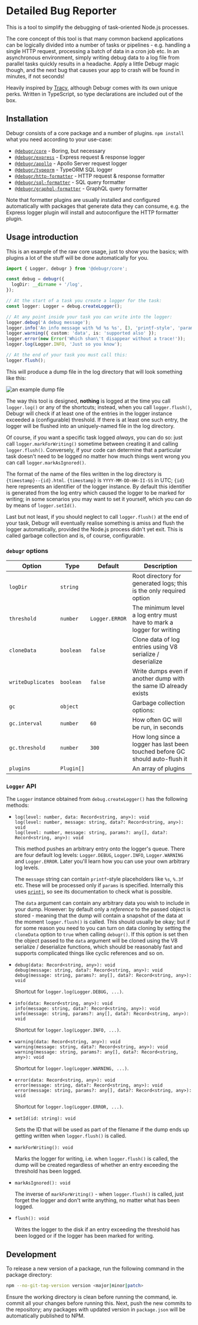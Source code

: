 Detailed Bug Reporter
=====================

This is a tool to simplify the debugging of task-oriented Node.js processes.

The core concept of this tool is that many common backend applications can be logically divided into
a number of tasks or pipelines - e.g. handling a single HTTP request, processing a batch of data
in a cron job etc. In an asynchronous environment, simply writing debug data to a log file from
parallel tasks quickly results in a headache. Apply a little Debugr magic though, and the next bug
that causes your app to crash will be found in minutes, if not seconds!

Heavily inspired by [Tracy], although Debugr comes with its own unique perks.
Written in TypeScript, so type declarations are included out of the box.

## Installation

Debugr consists of a core package and a number of plugins. `npm install` what you need according
to your use-case:

 - [`@debugr/core`] - Boring, but necessary
 - [`@debugr/express`] - Express request & response logger
 - [`@debugr/apollo`] - Apollo Server request logger
 - [`@debugr/typeorm`] - TypeORM SQL logger
 - [`@debugr/http-formatter`] - HTTP request & response formatter
 - [`@debugr/sql-formatter`] - SQL query formatter
 - [`@debugr/graphql-formatter`] - GraphQL query formatter

Note that formatter plugins are usually installed and configured automatically with packages that
generate data they can consume, e.g. the Express logger plugin will install and autoconfigure
the HTTP formatter plugin.

## Usage introduction

This is an example of the raw core usage, just to show you the basics; with plugins a lot of the
stuff will be done automatically for you.

```typescript
import { Logger, debugr } from '@debugr/core';

const debug = debugr({
  logDir: __dirname + '/log',
});

// At the start of a task you create a logger for the task:
const logger: Logger = debug.createLogger();

// At any point inside your task you can write into the logger:
logger.debug('A debug message');
logger.info('An info message with %d %s %s', [3, 'printf-style', 'params']);
logger.warning({ custom: 'data', is: 'supported also' });
logger.error(new Error('Which shan\'t disappear without a trace!'));
logger.log(Logger.INFO, 'Just so you know');

// At the end of your task you must call this:
logger.flush();
```

This will produce a dump file in the log directory that will look something like this:

![an example dump file]

The way this tool is designed, **nothing** is logged at the time you call `logger.log()` or
any of the shortcuts; instead, when you call `logger.flush()`, Debugr will check if at least
one of the entries in the logger instance exceeded a (configurable) threshold. If there is
at least one such entry, the logger will be flushed into an uniquely-named file in the log
directory.

Of course, if you want a specific task logged *always*, you can do so: just call
`logger.markForWriting()` sometime between creating it and calling `logger.flush()`.
Conversely, if your code can determine that a particular task doesn't need to be logged
no matter how much things went wrong you can call `logger.markAsIgnored()`.

The format of the name of the files written in the log directory is `{timestamp}--{id}.html`.
`{timestamp}` is `YYYY-MM-DD-HH-II-SS` in UTC; `{id}` here represents an identifier
of the logger instance. By default this identifier is generated from the log entry
which caused the logger to be marked for writing; in some scenarios you may want to set it
yourself, which you can do by means of `logger.setId()`.

Last but not least, if you should neglect to call `logger.flush()` at the end of your task,
Debugr will eventually realise something is amiss and flush the logger automatically,
provided the Node.js process didn't yet exit. This is called garbage collection and is,
of course, configurable.

### `debugr` options

| Option            | Type       | Default        | Description                                                                  |
| ----------------- | ---------- | -------------- | ---------------------------------------------------------------------------- |
| `logDir`          | `string`   |                | Root directory for generated logs; this is the only required option          |
| `threshold`       | `number`   | `Logger.ERROR` | The minimum level a log entry must have to mark a logger for writing         |
| `cloneData`       | `boolean`  | `false`        | Clone data of log entries using V8 serialize / deserialize                   |
| `writeDuplicates` | `boolean`  | `false`        | Write dumps even if another dump with the same ID already exists             |
| `gc`              | `object`   |                | Garbage collection options:                                                  |
| `gc.interval`     | `number`   | `60`           | How often GC will be run, in seconds                                         |
| `gc.threshold`    | `number`   | `300`          | How long since a logger has last been touched before GC should auto-flush it |
| `plugins`         | `Plugin[]` |                | An array of plugins                                                          |

### `Logger` API

The `Logger` instance obtained from `debug.createLogger()` has the following methods:

 - `log(level: number, data: Record<string, any>): void`  
   `log(level: number, message: string, data?: Record<string, any>): void`  
   `log(level: number, message: string, params?: any[], data?: Record<string, any>): void`

   This method pushes an arbitrary entry onto the logger's queue. There are four default
   log levels: `Logger.DEBUG`, `Logger.INFO`, `Logger.WARNING` and `Logger.ERROR`. Later
   you'll learn how you can use your own arbitrary log levels.

   The `message` string can contain `printf`-style placeholders like `%s`, `%.3f` etc.
   These will be processed only if `params` is specified. Internally this uses [`printj`],
   so see its documentation to check what is possible.

   The `data` argument can contain any arbitrary data you wish to include in your dump.
   However: by default only a *reference* to the passed object is stored - meaning that
   the dump will contain a snapshot of the data at the moment `logger.flush()` is called.
   This should usually be okay; but if for some reason you need to you can turn on data
   cloning by setting the `cloneData` option to `true` when calling `debugr()`. If this
   option is set then the object passed to the `data` argument will be cloned using the
   V8 serialize / deserialize functions, which should be reasonably fast and supports
   complicated things like cyclic references and so on.

 - `debug(data: Record<string, any>): void`  
   `debug(message: string, data?: Record<string, any>): void`  
   `debug(message: string, params?: any[], data?: Record<string, any>): void`

   Shortcut for `logger.log(Logger.DEBUG, ...)`.

 - `info(data: Record<string, any>): void`  
   `info(message: string, data?: Record<string, any>): void`  
   `info(message: string, params?: any[], data?: Record<string, any>): void`

   Shortcut for `logger.log(Logger.INFO, ...)`.

 - `warning(data: Record<string, any>): void`  
   `warning(message: string, data?: Record<string, any>): void`  
   `warning(message: string, params?: any[], data?: Record<string, any>): void`

   Shortcut for `logger.log(Logger.WARNING, ...)`.

 - `error(data: Record<string, any>): void`  
   `error(message: string, data?: Record<string, any>): void`  
   `error(message: string, params?: any[], data?: Record<string, any>): void`

   Shortcut for `logger.log(Logger.ERROR, ...)`.

 - `setId(id: string): void`

   Sets the ID that will be used as part of the filename if the dump ends up
   getting written when `logger.flush()` is called.

 - `markForWriting(): void`

   Marks the logger for writing, i.e. when `logger.flush()` is called, the dump
   will be created regardless of whether an entry exceeding the threshold has
   been logged.

 - `markAsIgnored(): void`

   The inverse of `markForWriting()` - when `logger.flush()` is called, just
   forget the logger and don't write anything, no matter what has been logged.

 - `flush(): void`

   Writes the logger to the disk if an entry exceeding the threshold has been
   logged or if the logger has been marked for writing.


## Development

To release a new version of a package, run the following command in the package
directory:

```bash
npm --no-git-tag-version version <major|minor|patch>
```

Ensure the working directory is clean before running the command, ie. commit
all your changes before running this. Next, push the new commits to the repository;
any packages with updated version in `package.json` will be automatically published
to NPM.

[Tracy]: https://tracy.nette.org
[`@debugr/core`]: ./packages/core
[`@debugr/express`]: ./packages/express
[`@debugr/apollo`]: ./packages/apollo
[`@debugr/typeorm`]: ./packages/typeorm
[`@debugr/http-formatter`]: ./packages/http-formatter
[`@debugr/sql-formatter`]: ./packages/sql-formatter
[`@debugr/graphql-formatter`]: ./packages/graphql-formatter
[an example dump file]: ./example.png
[`printj`]: https://www.npmjs.com/package/printj
